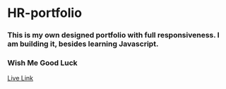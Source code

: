 # HR-portfolio

<h3>This is my own designed portfolio with full responsiveness. I am building it, besides learning Javascript.</h3>

<h3>Wish Me Good Luck</h3> 

<a href="">Live Link</a>

